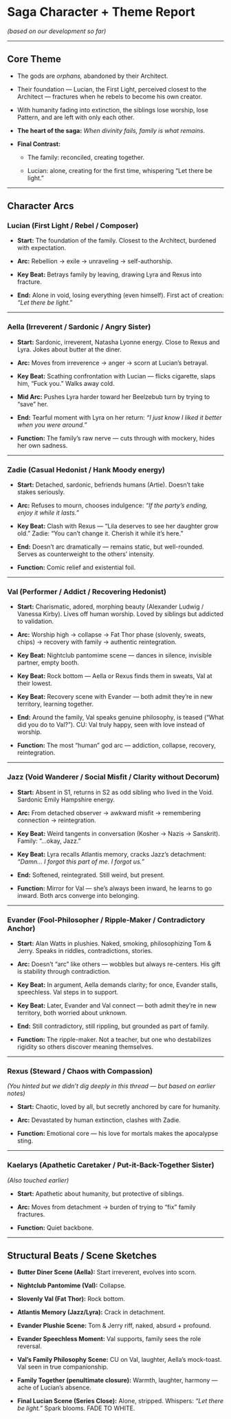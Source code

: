 # **Saga Character + Theme Report**

_(based on our development so far)_

---

## **Core Theme**

- The gods are _orphans,_ abandoned by their Architect.
    
- Their foundation — Lucian, the First Light, perceived closest to the Architect — fractures when he rebels to become his own creator.
    
- With humanity fading into extinction, the siblings lose worship, lose Pattern, and are left with only each other.
    
- **The heart of the saga:** _When divinity fails, family is what remains._
    
- **Final Contrast:**
    
    - The family: reconciled, creating together.
        
    - Lucian: alone, creating for the first time, whispering “Let there be light.”
        

---

## **Character Arcs**

### **Lucian (First Light / Rebel / Composer)**

- **Start:** The foundation of the family. Closest to the Architect, burdened with expectation.
    
- **Arc:** Rebellion → exile → unraveling → self-authorship.
    
- **Key Beat:** Betrays family by leaving, drawing Lyra and Rexus into fracture.
    
- **End:** Alone in void, losing everything (even himself). First act of creation: _“Let there be light.”_
    

---

### **Aella (Irreverent / Sardonic / Angry Sister)**

- **Start:** Sardonic, irreverent, Natasha Lyonne energy. Close to Rexus and Lyra. Jokes about butter at the diner.
    
- **Arc:** Moves from irreverence → anger → scorn at Lucian’s betrayal.
    
- **Key Beat:** Scathing confrontation with Lucian — flicks cigarette, slaps him, “Fuck you.” Walks away cold.
    
- **Mid Arc:** Pushes Lyra harder toward her Beelzebub turn by trying to “save” her.
    
- **End:** Tearful moment with Lyra on her return: _“I just know I liked it better when you were around.”_
    
- **Function:** The family’s raw nerve — cuts through with mockery, hides her own sadness.
    

---

### **Zadie (Casual Hedonist / Hank Moody energy)**

- **Start:** Detached, sardonic, befriends humans (Artie). Doesn’t take stakes seriously.
    
- **Arc:** Refuses to mourn, chooses indulgence: _“If the party’s ending, enjoy it while it lasts.”_
    
- **Key Beat:** Clash with Rexus — “Lila deserves to see her daughter grow old.” Zadie: “You can’t change it. Cherish it while it’s here.”
    
- **End:** Doesn’t arc dramatically — remains static, but well-rounded. Serves as counterweight to the others’ intensity.
    
- **Function:** Comic relief and existential foil.
    

---

### **Val (Performer / Addict / Recovering Hedonist)**

- **Start:** Charismatic, adored, morphing beauty (Alexander Ludwig / Vanessa Kirby). Lives off human worship. Loved by siblings but addicted to validation.
    
- **Arc:** Worship high → collapse → Fat Thor phase (slovenly, sweats, chips) → recovery with family → authentic reintegration.
    
- **Key Beat:** Nightclub pantomime scene — dances in silence, invisible partner, empty booth.
    
- **Key Beat:** Rock bottom — Aella or Rexus finds them in sweats, Val at their lowest.
    
- **Key Beat:** Recovery scene with Evander — both admit they’re in new territory, learning together.
    
- **End:** Around the family, Val speaks genuine philosophy, is teased (“What did you do to Val?”). CU: Val truly happy, seen with love instead of worship.
    
- **Function:** The most “human” god arc — addiction, collapse, recovery, reintegration.
    

---

### **Jazz (Void Wanderer / Social Misfit / Clarity without Decorum)**

- **Start:** Absent in S1, returns in S2 as odd sibling who lived in the Void. Sardonic Emily Hampshire energy.
    
- **Arc:** From detached observer → awkward misfit → remembering connection → reintegration.
    
- **Key Beat:** Weird tangents in conversation (Kosher → Nazis → Sanskrit). Family: “…okay, Jazz.”
    
- **Key Beat:** Lyra recalls Atlantis memory, cracks Jazz’s detachment: _“Damn… I forgot this part of me. I forgot us.”_
    
- **End:** Softened, reintegrated. Still weird, but present.
    
- **Function:** Mirror for Val — she’s always been inward, he learns to go inward. Both arcs converge into belonging.
    

---

### **Evander (Fool-Philosopher / Ripple-Maker / Contradictory Anchor)**

- **Start:** Alan Watts in plushies. Naked, smoking, philosophizing Tom & Jerry. Speaks in riddles, contradictions, stories.
    
- **Arc:** Doesn’t “arc” like others — wobbles but always re-centers. His gift is stability through contradiction.
    
- **Key Beat:** In argument, Aella demands clarity; for once, Evander stalls, speechless. Val steps in to support.
    
- **Key Beat:** Later, Evander and Val connect — both admit they’re in new territory, both worried about unknown.
    
- **End:** Still contradictory, still rippling, but grounded as part of family.
    
- **Function:** The ripple-maker. Not a teacher, but one who destabilizes rigidity so others discover meaning themselves.
    

---

### **Rexus (Steward / Chaos with Compassion)**

_(You hinted but we didn’t dig deeply in this thread — but based on earlier notes)_

- **Start:** Chaotic, loved by all, but secretly anchored by care for humanity.
    
- **Arc:** Devastated by human extinction, clashes with Zadie.
    
- **Function:** Emotional core — his love for mortals makes the apocalypse sting.
    

---

### **Kaelarys (Apathetic Caretaker / Put-it-Back-Together Sister)**

_(Also touched earlier)_

- **Start:** Apathetic about humanity, but protective of siblings.
    
- **Arc:** Moves from detachment → burden of trying to “fix” family fractures.
    
- **Function:** Quiet backbone.
    

---

## **Structural Beats / Scene Sketches**

- **Butter Diner Scene (Aella):** Start irreverent, evolves into scorn.
    
- **Nightclub Pantomime (Val):** Collapse.
    
- **Slovenly Val (Fat Thor):** Rock bottom.
    
- **Atlantis Memory (Jazz/Lyra):** Crack in detachment.
    
- **Evander Plushie Scene:** Tom & Jerry riff, naked, absurd + profound.
    
- **Evander Speechless Moment:** Val supports, family sees the role reversal.
    
- **Val’s Family Philosophy Scene:** CU on Val, laughter, Aella’s mock-toast. Val seen in true companionship.
    
- **Family Together (penultimate closure):** Warmth, laughter, harmony — ache of Lucian’s absence.
    
- **Final Lucian Scene (Series Close):** Alone, stripped. Whispers: _“Let there be light.”_ Spark blooms. FADE TO WHITE.